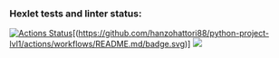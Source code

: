 ### Hexlet tests and linter status:
[![Actions Status](https://github.com/hanzohattori88/python-project-lvl1/workflows/hexlet-check/badge.svg)](https://github.com/hanzohattori88/python-project-lvl1/actions)[(https://github.com/hanzohattori88/python-project-lvl1/actions/workflows/README.md/badge.svg)]
<a href="https://codeclimate.com/github/codeclimate/codeclimate/maintainability"><img src="https://api.codeclimate.com/v1/badges/a99a88d28ad37a79dbf6/maintainability" /></a>
